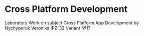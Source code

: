 # Cross Platform Development
Laboratory Work on subject Cross Platform App Development by Nychyporuk Veronika IPZ-32
Variant №17
